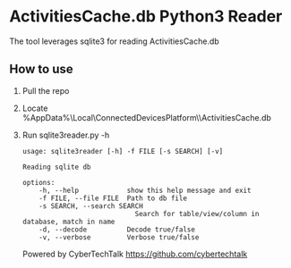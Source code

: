 # ActivitiesCache.db Python3 Reader

The tool leverages sqlite3 for reading ActivitiesCache.db

## How to use

1. Pull the repo
2. Locate %AppData%\Local\ConnectedDevicesPlatform\\<UserProfile>\\ActivitiesCache.db
3. Run sqlite3reader.py -h

    ````
    usage: sqlite3reader [-h] -f FILE [-s SEARCH] [-v]

    Reading sqlite db

    options:
        -h, --help            show this help message and exit
        -f FILE, --file FILE  Path to db file
        -s SEARCH, --search SEARCH
                                Search for table/view/column in database, match in name
        -d, --decode          Decode true/false
        -v, --verbose         Verbose true/false
    ````
    Powered by CyberTechTalk https://github.com/cybertechtalk